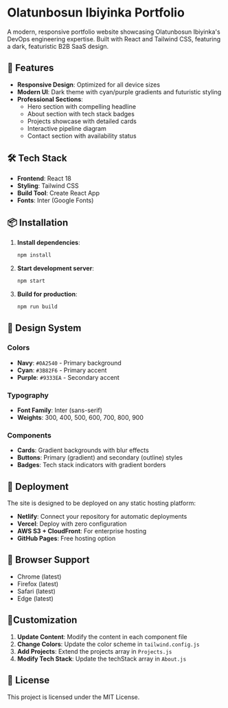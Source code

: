 # Olatunbosun Ibiyinka Portfolio

A modern, responsive portfolio website showcasing Olatunbosun Ibiyinka's DevOps engineering expertise. Built with React and Tailwind CSS, featuring a dark, featuristic B2B SaaS design.

## 🚀 Features

- **Responsive Design**: Optimized for all device sizes
- **Modern UI**: Dark theme with cyan/purple gradients and futuristic styling
- **Professional Sections**:
  - Hero section with compelling headline
  - About section with tech stack badges
  - Projects showcase with detailed cards
  - Interactive pipeline diagram
  - Contact section with availability status

## 🛠️ Tech Stack

- **Frontend**: React 18
- **Styling**: Tailwind CSS
- **Build Tool**: Create React App
- **Fonts**: Inter (Google Fonts)

## 📦 Installation

1. **Install dependencies**:
   ```bash
   npm install
   ```

2. **Start development server**:
   ```bash
   npm start
   ```

3. **Build for production**:
   ```bash
   npm run build
   ```

## 🎨 Design System

### Colors
- **Navy**: `#0A2540` - Primary background
- **Cyan**: `#3B82F6` - Primary accent
- **Purple**: `#9333EA` - Secondary accent

### Typography
- **Font Family**: Inter (sans-serif)
- **Weights**: 300, 400, 500, 600, 700, 800, 900

### Components
- **Cards**: Gradient backgrounds with blur effects
- **Buttons**: Primary (gradient) and secondary (outline) styles
- **Badges**: Tech stack indicators with gradient borders

## 🚀 Deployment

The site is designed to be deployed on any static hosting platform:

- **Netlify**: Connect your repository for automatic deployments
- **Vercel**: Deploy with zero configuration
- **AWS S3 + CloudFront**: For enterprise hosting
- **GitHub Pages**: Free hosting option

## 📱 Browser Support

- Chrome (latest)
- Firefox (latest)
- Safari (latest)
- Edge (latest)

## 🔧Customization

1. **Update Content**: Modify the content in each component file
2. **Change Colors**: Update the color scheme in `tailwind.config.js`
3. **Add Projects**: Extend the projects array in `Projects.js`
4. **Modify Tech Stack**: Update the techStack array in `About.js`

## 📄 License

This project is licensed under the MIT License.
